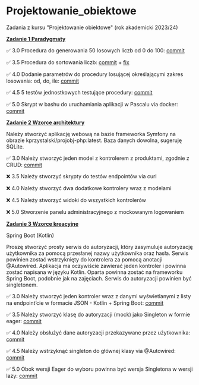 # Projektowanie_obiektowe
Zadania z kursu "Projektowanie obiektowe" (rok akademicki 2023/24)

[**Zadanie 1 Paradygmaty**](01_paradygmaty/)

✅ 3.0 Procedura do generowania 50 losowych liczb od 0 do 100: [commit](https://github.com/apetor56/projektowanie_obiektowe/commit/61983d434363338f9940b3dcc336d6ac159eecb2)

✅ 3.5 Procedura do sortowania liczb: [commit](https://github.com/apetor56/projektowanie_obiektowe/commit/0aea483ba2ea476c4edd5a5272072a6bedfdc6c7) + [fix](https://github.com/apetor56/projektowanie_obiektowe/commit/5a661ef8a19791752e66c1e646f0bc1a9c4e10da)

✅ 4.0 Dodanie parametrów do procedury losującej określającymi zakres losowania: od, do, ile: [commit](https://github.com/apetor56/projektowanie_obiektowe/commit/2fb52af987fbde54ef1c370ca397c3787ef41e11)

✅ 4.5 5 testów jednostkowych testujące procedury: [commit](https://github.com/apetor56/projektowanie_obiektowe/commit/8a253343d4f89a454a6945565a75a95056e6dab8)

✅ 5.0 Skrypt w bashu do uruchamiania aplikacji w Pascalu via docker: [commit](https://github.com/apetor56/projektowanie_obiektowe/commit/7e56eee0b7f033963c4240e2a2eb942fd08e3484)

[**Zadanie 2 Wzorce architektury**](02_wzorce_architektury/)

Należy stworzyć aplikację webową na bazie frameworka Symfony na obrazie kprzystalski/projobj-php:latest. Baza danych dowolna, sugeruję SQLite.

✅ 3.0 Należy stworzyć jeden model z kontrolerem z produktami, zgodnie z CRUD: [commit](https://github.com/apetor56/projektowanie_obiektowe/commit/43ab843a084b658b53e7cd0deca27c1e9b62d494)

❌ 3.5 Należy stworzyć skrypty do testów endpointów via curl

❌ 4.0 Należy stworzyć dwa dodatkowe kontrolery wraz z modelami

❌ 4.5 Należy stworzyć widoki do wszystkich kontrolerów

❌ 5.0 Stworzenie panelu administracyjnego z mockowanym logowaniem

[**Zadanie 3 Wzorce kreacyjne**](03_wzorce_kreacyjne/)

Spring Boot (Kotlin)

Proszę stworzyć prosty serwis do autoryzacji, który zasymuluje autoryzację użytkownika za pomocą przesłanej nazwy użytkownika oraz hasła. Serwis powinien zostać wstrzyknięty do kontrolera za pomocą anotacji @Autowired. Aplikacja ma oczywiście zawierać jeden kontroler i powinna zostać napisana w języku Kotlin. Oparta powinna zostać na frameworku Spring Boot, podobnie jak na zajęciach. Serwis do autoryzacji powinien być singletonem.

✅ 3.0 Należy stworzyć jeden kontroler wraz z danymi wyświetlanymi z listy na endpoint’cie w formacie JSON - Kotlin + Spring Boot: [commit](https://github.com/apetor56/projektowanie_obiektowe/commit/5ee0daf9a8c72a5ff8eebc29706582a045ca3363)

✅ 3.5 Należy stworzyć klasę do autoryzacji (mock) jako Singleton w formie eager: [commit](https://github.com/apetor56/projektowanie_obiektowe/commit/ad8f91181bd2ff0c2735e7e27e1893d3e5f34d94)

✅ 4.0 Należy obsłużyć dane autoryzacji przekazywane przez użytkownika: [commit](https://github.com/apetor56/projektowanie_obiektowe/commit/4d447ac43ae0aa801a617997804bdb13c72db12f)

✅ 4.5 Należy wstrzyknąć singleton do głównej klasy via @Autowired: [commit](https://github.com/apetor56/projektowanie_obiektowe/commit/59f64035e8d5ce742834da525cc693660e92bdff)

✅ 5.0 Obok wersji Eager do wyboru powinna być wersja Singletona w wersji lazy: [commit](https://github.com/apetor56/projektowanie_obiektowe/commit/771886557273f3fb9e2e64c0330d367048c1f8a5)
